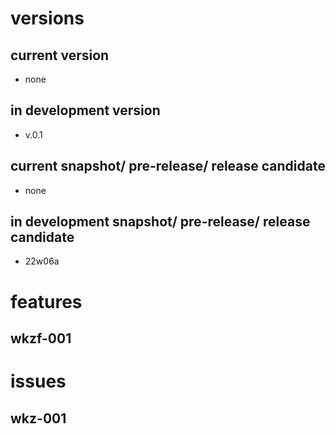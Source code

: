 # versions

## current version
- none
## in development version
- v.0.1
## current snapshot/ pre-release/ release candidate
- none
## in development snapshot/ pre-release/ release candidate
- 22w06a

# features

## wkzf-001 

# issues

## wkz-001 